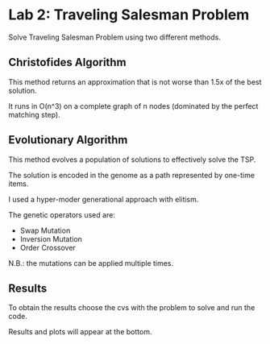 # Lab 2: Traveling Salesman Problem

Solve Traveling Salesman Problem using two different methods.

## Christofides Algorithm

This method returns an approximation that is not worse than 1.5x of the best solution.

It runs in O(n^3) on a complete graph of n nodes (dominated by the perfect matching step).

## Evolutionary Algorithm

This method evolves a population of solutions to effectively solve the TSP.

The solution is encoded in the genome as a path represented by one-time items.

I used a hyper-moder generational approach with elitism.

The genetic operators used are:

- Swap Mutation
- Inversion Mutation
- Order Crossover

N.B.: the mutations can be applied multiple times.

## Results

To obtain the results choose the cvs with the problem to solve and run the code.

Results and plots will appear at the bottom.
